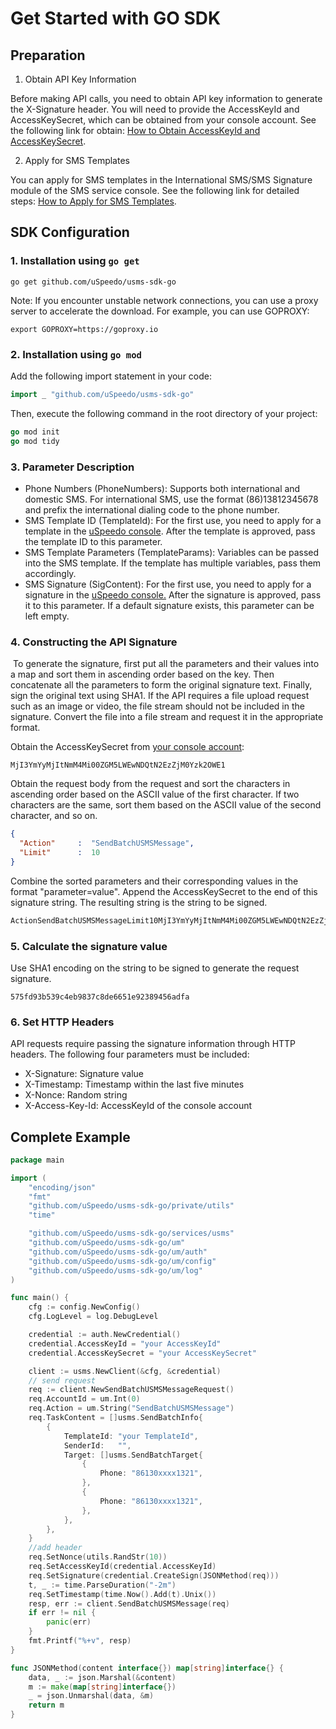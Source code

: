 # Get Started with GO SDK

## Preparation

1. Obtain API Key Information

Before making API calls, you need to obtain API key information to generate the X-Signature header. You will need to provide the AccessKeyId and AccessKeySecret, which can be obtained from your console account. See the following link for obtain: [How to Obtain AccessKeyId and AccessKeySecret](https://console.uspeedo.com/dashboard).

2. Apply for SMS Templates

You can apply for SMS templates in the International SMS/SMS Signature module of the SMS service console. See the following link for detailed steps: [How to Apply for SMS Templates](https://console.uspeedo.com/library/template).

## SDK Configuration

### 1. Installation using `go get`

```shell
go get github.com/uSpeedo/usms-sdk-go
```

Note: If you encounter unstable network connections, you can use a proxy server to accelerate the download. For example, you can use GOPROXY:

```shell
export GOPROXY=https://goproxy.io
```

### 2. Installation using `go mod`

Add the following import statement in your code:

```go
import _ "github.com/uSpeedo/usms-sdk-go"
```

Then, execute the following command in the root directory of your project:

```go
go mod init
go mod tidy
```

### 3. Parameter Description

- Phone Numbers (PhoneNumbers): Supports both international and domestic SMS. For international SMS, use the format (86)13812345678 and prefix the international dialing code to the phone number.
- SMS Template ID (TemplateId): For the first use, you need to apply for a template in the [uSpeedo console](https://console.uspeedo.com/library/template). After the template is approved, pass the template ID to this parameter.
- SMS Template Parameters (TemplateParams): Variables can be passed into the SMS template. If the template has multiple variables, pass them accordingly.
- SMS Signature (SigContent): For the first use, you need to apply for a signature in the [uSpeedo console.]() After the signature is approved, pass it to this parameter. If a default signature exists, this parameter can be left empty.

### 4. Constructing the API Signature

​	To generate the signature, first put all the parameters and their values into a map and sort them in ascending order based on the key. Then concatenate all the parameters to form the original signature text. Finally, sign the original text using SHA1. If the API requires a file upload request such as an image or video, the file stream should not be included in the signature. Convert the file into a file stream and request it in the appropriate format.

Obtain the AccessKeySecret from [your console account](https://console.uspeedo.com/dashboard):

```text
MjI3YmYyMjItNmM4Mi00ZGM5LWEwNDQtN2EzZjM0Yzk2OWE1
```

Obtain the request body from the request and sort the characters in ascending order based on the ASCII value of the first character. If two characters are the same, sort them based on the ASCII value of the second character, and so on.

```json
{
  "Action"     :  "SendBatchUSMSMessage",
  "Limit"      :  10
}
```

Combine the sorted parameters and their corresponding values in the format "parameter=value". Append the AccessKeySecret to the end of this signature string. The resulting string is the string to be signed.

```tex
ActionSendBatchUSMSMessageLimit10MjI3YmYyMjItNmM4Mi00ZGM5LWEwNDQtN2EzZjM0Yzk2OWE1
```

### 5. Calculate the signature value

Use SHA1 encoding on the string to be signed to generate the request signature.

```
575fd93b539c4eb9837c8de6651e92389456adfa
```

### 6. Set HTTP Headers

API requests require passing the signature information through HTTP headers. The following four parameters must be included:

- X-Signature: Signature value
- X-Timestamp: Timestamp within the last five minutes
- X-Nonce: Random string
- X-Access-Key-Id: AccessKeyId of the console account

## Complete Example

```go
package main

import (
	"encoding/json"
	"fmt"
	"github.com/uSpeedo/usms-sdk-go/private/utils"
	"time"

	"github.com/uSpeedo/usms-sdk-go/services/usms"
	"github.com/uSpeedo/usms-sdk-go/um"
	"github.com/uSpeedo/usms-sdk-go/um/auth"
	"github.com/uSpeedo/usms-sdk-go/um/config"
	"github.com/uSpeedo/usms-sdk-go/um/log"
)

func main() {
	cfg := config.NewConfig()
	cfg.LogLevel = log.DebugLevel

	credential := auth.NewCredential()
	credential.AccessKeyId = "your AccessKeyId"
	credential.AccessKeySecret = "your AccessKeySecret"

	client := usms.NewClient(&cfg, &credential)
	// send request
	req := client.NewSendBatchUSMSMessageRequest()
	req.AccountId = um.Int(0)
	req.Action = um.String("SendBatchUSMSMessage")
	req.TaskContent = []usms.SendBatchInfo{
		{
			TemplateId: "your TemplateId",
			SenderId:   "",
			Target: []usms.SendBatchTarget{
				{
					Phone: "86130xxxx1321",
				},
				{
					Phone: "86130xxxx1321",
				},
			},
		},
	}
	//add header
	req.SetNonce(utils.RandStr(10))
	req.SetAccessKeyId(credential.AccessKeyId)
	req.SetSignature(credential.CreateSign(JSONMethod(req)))
	t, _ := time.ParseDuration("-2m")
	req.SetTimestamp(time.Now().Add(t).Unix())
	resp, err := client.SendBatchUSMSMessage(req)
	if err != nil {
		panic(err)
	}
	fmt.Printf("%+v", resp)
}

func JSONMethod(content interface{}) map[string]interface{} {
	data, _ := json.Marshal(&content)
	m := make(map[string]interface{})
	_ = json.Unmarshal(data, &m)
	return m
}
```